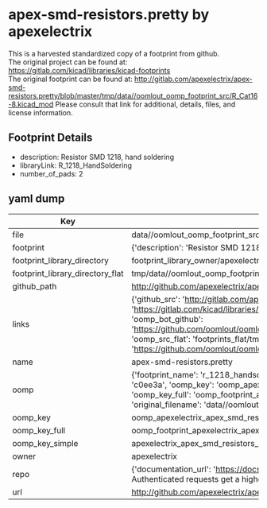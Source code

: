 # apex-smd-resistors.pretty by apexelectrix  
This is a harvested standardized copy of a footprint from github.  
The original project can be found at:  
https://gitlab.com/kicad/libraries/kicad-footprints  
The original footprint can be found at:
http://gitlab.com/apexelectrix/apex-smd-resistors.pretty/blob/master/tmp/data//oomlout_oomp_footprint_src/R_Cat16-8.kicad_mod
Please consult that link for additional, details, files, and license information.  
## Footprint Details
* description: Resistor SMD 1218, hand soldering  
* libraryLink: R_1218_HandSoldering  
* number_of_pads: 2  
## yaml dump  
| Key | Value |  
| --- | --- |  
| file | data//oomlout_oomp_footprint_src/apex-smd-resistors.pretty/R_1218_HandSoldering.kicad_mod |  
| footprint | {'description': 'Resistor SMD 1218, hand soldering', 'libraryLink': 'R_1218_HandSoldering', 'number_of_pads': 2} |  
| footprint_library_directory | footprint_library_owner/apexelectrix_apex-smd-resistors.pretty |  
| footprint_library_directory_flat | tmp/data//oomlout_oomp_footprint_src/footprints_flat/apexelectrix_apex_smd_resistors_r_1218_handsoldering/working |  
| github_path | http://github.com/apexelectrix/apex-smd-resistors.pretty/blob/master/tmp/data//oomlout_oomp_footprint_src/R_1218_HandSoldering.kicad_mod |  
| links | {'github_src': 'http://gitlab.com/apexelectrix/apex-smd-resistors.pretty/blob/master/tmp/data//oomlout_oomp_footprint_src/R_Cat16-8.kicad_mod', 'github_src_repo': 'https://gitlab.com/kicad/libraries/kicad-footprints', 'oomp_bot': 'tmp/data//oomlout_oomp_footprint_src/footprints/apexelectrix_apex_smd_resistors_r_1218_handsoldering/working', 'oomp_bot_github': 'https://github.com/oomlout/oomlout_oomp_footprint_bot/tree/main/tmp/data//oomlout_oomp_footprint_src/footprints/apexelectrix_apex_smd_resistors_r_1218_handsoldering/working', 'oomp_src_flat': 'footprints_flat/tmp/data//oomlout_oomp_footprint_src/footprints_flat/apexelectrix_apex_smd_resistors_r_1218_handsoldering/working', 'oomp_src_flat_github': 'https://github.com/oomlout/oomlout_oomp_footprint_src/tree/main/tmp/data//oomlout_oomp_footprint_src/footprints_flat/apexelectrix_apex_smd_resistors_r_1218_handsoldering/working'} |  
| name | apex-smd-resistors.pretty |  
| oomp | {'footprint_name': 'r_1218_handsoldering', 'library_name': 'apex_smd_resistors', 'md5': 'c0ee3a179975c129ea76619a2dd16ff8', 'md5_10': 'c0ee3a1799', 'md5_5': 'c0ee3', 'md5_6': 'c0ee3a', 'oomp_key': 'oomp_apexelectrix_apex_smd_resistors_r_1218_handsoldering', 'oomp_key_extra': 'oomp_footprint_apexelectrix_apex_smd_resistors_r_1218_handsoldering', 'oomp_key_full': 'oomp_footprint_apexelectrix_apex_smd_resistors_r_1218_handsoldering_c0ee3a', 'oomp_key_simple': 'apexelectrix_apex_smd_resistors_r_1218_handsoldering', 'original_filename': 'data//oomlout_oomp_footprint_src/apex-smd-resistors.pretty/R_1218_HandSoldering.kicad_mod', 'owner_name': 'apexelectrix'} |  
| oomp_key | oomp_apexelectrix_apex_smd_resistors_r_1218_handsoldering |  
| oomp_key_full | oomp_footprint_apexelectrix_apex_smd_resistors_r_1218_handsoldering |  
| oomp_key_simple | apexelectrix_apex_smd_resistors_r_1218_handsoldering |  
| owner | apexelectrix |  
| repo | {'documentation_url': 'https://docs.github.com/rest/overview/resources-in-the-rest-api#rate-limiting', 'message': "API rate limit exceeded for 84.66.142.224. (But here's the good news: Authenticated requests get a higher rate limit. Check out the documentation for more details.)"} |  
| url | http://github.com/apexelectrix/apex-smd-resistors.pretty |  

